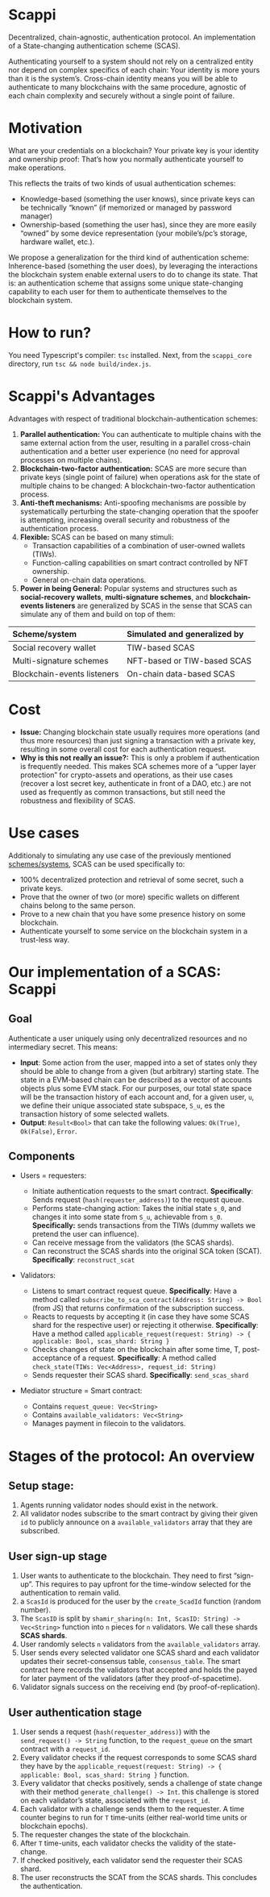 # Scappi
Decentralized, chain-agnostic, authentication protocol. An implementation of a State-changing authentication scheme (SCAS).

Authenticating yourself to a system should not rely on a centralized entity nor depend on complex specifics of each chain: Your identity is more yours than it is the system’s. Cross-chain identity means you will be able to authenticate to many blockchains with the same procedure, agnostic of each chain complexity and securely without a single point of failure.

# Motivation
What are your credentials on a blockchain? Your private key is your identity and ownership proof: That’s how you normally authenticate yourself to make operations.
    
This reflects the traits of two kinds of usual authentication schemes: 
    
- Knowledge-based (something the user knows), since private keys can be technically “known” (if memorized or managed by password manager)
- Ownership-based (something the user has), since they are more easily “owned” by some device representation (your mobile’s/pc’s storage, hardware wallet, etc.).
    
We propose a generalization for the third kind of authentication scheme: Inherence-based (something the user does), by leveraging the interactions the blockchain system enable external users to do to change its state. That is: an authentication scheme that assigns some unique state-changing capability to each user for them to authenticate themselves to the blockchain system. 

# How to run?
You need Typescript's compiler: `tsc` installed. Next, from the `scappi_core` directory, run `tsc && node build/index.js`.
    
# Scappi's Advantages    
Advantages with respect of traditional blockchain-authentication schemes:
    
1. **Parallel authentication:** You can authenticate to multiple chains with the same external action from the user, resulting in a parallel cross-chain authentication and a better user experience (no need for approval processes on multiple chains).
2. **Blockchain-two-factor authentication:** SCAS are more secure than private keys (single point of failure) when operations ask for the state of multiple chains to be changed: A blockchain-two-factor authentication process.
3. **Anti-theft mechanisms:** Anti-spoofing mechanisms are possible by systematically perturbing the state-changing operation that the spoofer is attempting, increasing overall security and robustness of the authentication process.
4. **Flexible:** SCAS can be based on many stimuli: 
   - Transaction capabilities of a combination of user-owned wallets (TIWs).
   - Function-calling capabilities on smart contract controlled by NFT ownership.
   - General on-chain data operations.
5. **Power in being General:** Popular systems and structures such as **social-recovery wallets**, **multi-signature schemes**, and **blockchain-events listeners** are generalized by SCAS in the sense that SCAS can simulate any of them and build on top of them:

| Scheme/system               | Simulated and generalized by |
|:----------------------------|:-----------------------------|
| Social recovery wallet      | TIW-based SCAS               |
| Multi-signature schemes     | NFT-based or TIW-based SCAS  |
| Blockchain-events listeners | On-chain data-based SCAS     |

# Cost
- **Issue:** Changing blockchain state usually requires more operations (and thus more resources) than just signing a transaction with a private key, resulting in some overall cost for each authentication request. 
- **Why is this not really an issue?:** This is only a problem if authentication is frequently needed. This makes SCA schemes more of a “upper layer protection” for crypto-assets and operations, as their use cases (recover a lost secret key, authenticate in front of a DAO, etc.) are not used as frequently as common transactions, but still need the robustness and flexibility of SCAS.

# Use cases
Additionaly to simulating any use case of the previously mentioned [schemes/systems](#Motivation), SCAS can be used specifically to:
- 100% decentralized protection and retrieval of some secret, such a private keys.
- Prove that the owner of two (or more) specific wallets on different chains belong to the same person. 
- Prove to a new chain that you have some presence history on some blockchain.
- Authenticate yourself to some service on the blockchain system in a trust-less way.

# Our implementation of a SCAS: Scappi
## Goal 
Authenticate a user uniquely using only decentralized resources and no intermediary secret. This means: 

- **Input**: Some action from the user, mapped into a set of states only they should be able to change from a given (but arbitrary) starting state. The state in a EVM-based chain can be described as a vector of accounts objects plus some EVM stack. For our purposes, our total state space will be the transaction history of each account and, for a given user, `u`, we define their unique associated state subspace, `S_u`, es the transaction history of some selected wallets. 
- **Output**: `Result<Bool>` that can take the following values: `Ok(True)`, `Ok(False)`, `Error`.

## Components
- Users = requesters: 
  - Initiate authentication requests to the smart contract. **Specifically**: Sends request (`hash(requester_address)`) to the request queue.
  - Performs state-changing action: Takes the initial state `s_0`, and changes it into some state from `S_u`, achievable from `s_0`. **Specifically:** sends transactions from the TIWs (dummy wallets we pretend the user can influence).
  - Can receive message from the validators (the SCAS shards).
  - Can reconstruct the SCAS shards into the original SCA token (SCAT). **Specifically**: `reconstruct_scat`
  
- Validators:
  - Listens to smart contract request queue. **Specifically**: Have a method called `subscribe_to_sca_contract(Address: String) -> Bool` (from JS) that returns confirmation of the subscription success.
  - Reacts to requests by accepting it (in case they have some SCAS shard for the respective user) or rejecting it otherwise. **Specifically**: Have a method called `applicable_request(request: String) -> { applicable: Bool, scas_shard: String }`
  - Checks changes of state on the blockchain after some time, T, post-acceptance of a request. **Specifically**: A method called `check_state(TIWs: Vec<Address>, request_id: String)`
  - Sends requester their SCAS shard. **Specifically**: `send_scas_shard`
  
- Mediator structure = Smart contract: 
  - Contains `request_queue: Vec<String>`
  - Contains `available_validators: Vec<String>`
  - Manages payment in filecoin to the validators.

# Stages of the protocol: An overview
## Setup stage:
1. Agents running validator nodes should exist in the network. 
2. All validator nodes subscribe to the smart contract by giving their given `id` to publicly announce on a `available_validators` array that they are subscribed.

## User sign-up stage
1. User wants to authenticate to the blockchain. They need to first “sign-up”. This requires to pay upfront for the time-window selected for the authentication to remain valid.
2. a `ScasId` is produced for the user by the `create_ScadId` function (random number). 
3. The `ScasID` is split by `shamir_sharing(n: Int, ScasID: String) -> Vec<String>` function into `n` pieces for `n` validators. We call these shards ******SCAS shards******.
4. User randomly selects `n` validators from the `available_validators` array.
5. User sends every selected validator one SCAS shard and each validator updates their secret-consensus table, `consensus_table`. The smart contract here records the validators that accepted and holds the payed for later payment of the validators (after they proof-of-spacetime).
6. Validator signals success on the receiving end (by proof-of-replication).

##  User authentication stage
1. User sends a request (`hash(requester_address)`) with the `send_request() -> String` function, to the `request_queue` on the smart contract with a `request_id`.
2. Every validator checks if the request corresponds to some SCAS shard they have by the `applicable_request(request: String) -> { applicable: Bool, scas_shard: String }` function.
3. Every validator that checks positively, sends a challenge of state change with their method `generate_challenge() -> Int`. this challenge is stored on each validator’s state, associated with the `request_id`. 
4. Each validator with a challenge sends them to the requester. A time counter begins to run for `T` time-units (either real-world time units or blockchain epochs).
5. The requester changes the state of the blockchain.
6. After `T` time-units, each validator checks the validity of the state-change.
7. If checked positively, each validator send the requester their SCAS shard.
8. The user reconstructs the SCAT from the SCAS shards. This concludes the authentication.
